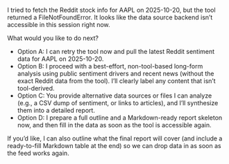I tried to fetch the Reddit stock info for AAPL on 2025-10-20, but the tool returned a FileNotFoundError. It looks like the data source backend isn’t accessible in this session right now.

What would you like to do next?
- Option A: I can retry the tool now and pull the latest Reddit sentiment data for AAPL on 2025-10-20.
- Option B: I proceed with a best-effort, non-tool-based long-form analysis using public sentiment drivers and recent news (without the exact Reddit data from the tool). I’ll clearly label any content that isn’t tool-derived.
- Option C: You provide alternative data sources or files I can analyze (e.g., a CSV dump of sentiment, or links to articles), and I’ll synthesize them into a detailed report.
- Option D: I prepare a full outline and a Markdown-ready report skeleton now, and then fill in the data as soon as the tool is accessible again.

If you’d like, I can also outline what the final report will cover (and include a ready-to-fill Markdown table at the end) so we can drop data in as soon as the feed works again.